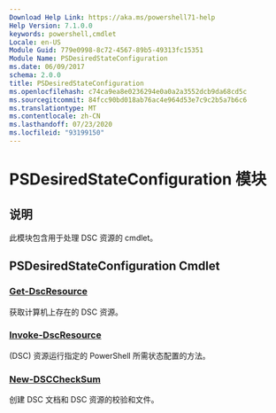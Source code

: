 ```yaml
---
Download Help Link: https://aka.ms/powershell71-help
Help Version: 7.1.0.0
keywords: powershell,cmdlet
Locale: en-US
Module Guid: 779e0998-8c72-4567-89b5-49313fc15351
Module Name: PSDesiredStateConfiguration
ms.date: 06/09/2017
schema: 2.0.0
title: PSDesiredStateConfiguration
ms.openlocfilehash: c74ca9ea8e0236294e0a0a2a3552dcb9da68cd5c
ms.sourcegitcommit: 84fcc90bd018ab76ac4e964d53e7c9c2b5a7b6c6
ms.translationtype: MT
ms.contentlocale: zh-CN
ms.lasthandoff: 07/23/2020
ms.locfileid: "93199150"
---
```

# PSDesiredStateConfiguration 模块

## 说明
此模块包含用于处理 DSC 资源的 cmdlet。

## PSDesiredStateConfiguration Cmdlet

### [Get-DscResource](Get-DscResource.md)
获取计算机上存在的 DSC 资源。

### [Invoke-DscResource](Invoke-DscResource.md)
 (DSC) 资源运行指定的 PowerShell 所需状态配置的方法。

### [New-DSCCheckSum](New-DSCCheckSum.md)
创建 DSC 文档和 DSC 资源的校验和文件。
